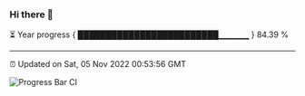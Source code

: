 ### Hi there 👋

⏳ Year progress { █████████████████████████▁▁▁▁▁ } 84.39 %

---

⏰ Updated on Sat, 05 Nov 2022 00:53:56 GMT

![Progress Bar CI](https://github.com/Shyam-Makwana/GitHub-Actions-Demo/workflows/Progress%20Bar%20CI/badge.svg)
